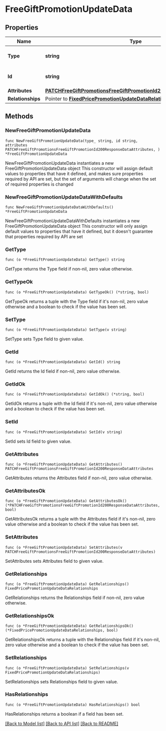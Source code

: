 # FreeGiftPromotionUpdateData

## Properties

Name | Type | Description | Notes
------------ | ------------- | ------------- | -------------
**Type** | **string** | The resource&#39;s type | 
**Id** | **string** | The resource&#39;s id | 
**Attributes** | [**PATCHFreeGiftPromotionsFreeGiftPromotionId200ResponseDataAttributes**](PATCHFreeGiftPromotionsFreeGiftPromotionId200ResponseDataAttributes.md) |  | 
**Relationships** | Pointer to [**FixedPricePromotionUpdateDataRelationships**](FixedPricePromotionUpdateDataRelationships.md) |  | [optional] 

## Methods

### NewFreeGiftPromotionUpdateData

`func NewFreeGiftPromotionUpdateData(type_ string, id string, attributes PATCHFreeGiftPromotionsFreeGiftPromotionId200ResponseDataAttributes, ) *FreeGiftPromotionUpdateData`

NewFreeGiftPromotionUpdateData instantiates a new FreeGiftPromotionUpdateData object
This constructor will assign default values to properties that have it defined,
and makes sure properties required by API are set, but the set of arguments
will change when the set of required properties is changed

### NewFreeGiftPromotionUpdateDataWithDefaults

`func NewFreeGiftPromotionUpdateDataWithDefaults() *FreeGiftPromotionUpdateData`

NewFreeGiftPromotionUpdateDataWithDefaults instantiates a new FreeGiftPromotionUpdateData object
This constructor will only assign default values to properties that have it defined,
but it doesn't guarantee that properties required by API are set

### GetType

`func (o *FreeGiftPromotionUpdateData) GetType() string`

GetType returns the Type field if non-nil, zero value otherwise.

### GetTypeOk

`func (o *FreeGiftPromotionUpdateData) GetTypeOk() (*string, bool)`

GetTypeOk returns a tuple with the Type field if it's non-nil, zero value otherwise
and a boolean to check if the value has been set.

### SetType

`func (o *FreeGiftPromotionUpdateData) SetType(v string)`

SetType sets Type field to given value.


### GetId

`func (o *FreeGiftPromotionUpdateData) GetId() string`

GetId returns the Id field if non-nil, zero value otherwise.

### GetIdOk

`func (o *FreeGiftPromotionUpdateData) GetIdOk() (*string, bool)`

GetIdOk returns a tuple with the Id field if it's non-nil, zero value otherwise
and a boolean to check if the value has been set.

### SetId

`func (o *FreeGiftPromotionUpdateData) SetId(v string)`

SetId sets Id field to given value.


### GetAttributes

`func (o *FreeGiftPromotionUpdateData) GetAttributes() PATCHFreeGiftPromotionsFreeGiftPromotionId200ResponseDataAttributes`

GetAttributes returns the Attributes field if non-nil, zero value otherwise.

### GetAttributesOk

`func (o *FreeGiftPromotionUpdateData) GetAttributesOk() (*PATCHFreeGiftPromotionsFreeGiftPromotionId200ResponseDataAttributes, bool)`

GetAttributesOk returns a tuple with the Attributes field if it's non-nil, zero value otherwise
and a boolean to check if the value has been set.

### SetAttributes

`func (o *FreeGiftPromotionUpdateData) SetAttributes(v PATCHFreeGiftPromotionsFreeGiftPromotionId200ResponseDataAttributes)`

SetAttributes sets Attributes field to given value.


### GetRelationships

`func (o *FreeGiftPromotionUpdateData) GetRelationships() FixedPricePromotionUpdateDataRelationships`

GetRelationships returns the Relationships field if non-nil, zero value otherwise.

### GetRelationshipsOk

`func (o *FreeGiftPromotionUpdateData) GetRelationshipsOk() (*FixedPricePromotionUpdateDataRelationships, bool)`

GetRelationshipsOk returns a tuple with the Relationships field if it's non-nil, zero value otherwise
and a boolean to check if the value has been set.

### SetRelationships

`func (o *FreeGiftPromotionUpdateData) SetRelationships(v FixedPricePromotionUpdateDataRelationships)`

SetRelationships sets Relationships field to given value.

### HasRelationships

`func (o *FreeGiftPromotionUpdateData) HasRelationships() bool`

HasRelationships returns a boolean if a field has been set.


[[Back to Model list]](../README.md#documentation-for-models) [[Back to API list]](../README.md#documentation-for-api-endpoints) [[Back to README]](../README.md)



